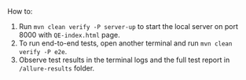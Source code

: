 How to:

1. Run `mvn clean verify -P server-up` to start the local server on port 8000 with `QE-index.html` page.
2. To run end-to-end tests, open another terminal and run `mvn clean verify -P e2e`.
3. Observe test results in the terminal logs and the full test report in `/allure-results` folder.